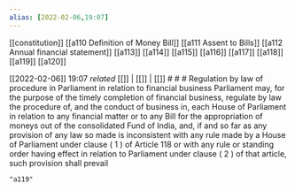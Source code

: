 ```yaml
---
alias: [2022-02-06,19:07]
---
```

[[constitution]] [[a110 Definition of Money Bill]] [[a111 Assent to Bills]] [[a112 Annual financial statement]] [[a113]] [[a114]] [[a115]] [[a116]] [[a117]] [[a118]] [[a119]]  [[a120]]

[[2022-02-06]] 19:07 _related_ [[]] | [[]] | [[]] # # #
 Regulation by law of procedure in Parliament in relation to financial business Parliament may, for the purpose of the timely completion of financial business, regulate by law the procedure of, and the conduct of business in, each House of Parliament in relation to any financial matter or to any Bill for the appropriation of moneys out of the consolidated Fund of India, and, if and so far as any provision of any law so made is inconsistent with any rule made by a House of Parliament under clause ( 1 ) of Article 118 or with any rule or standing order having effect in relation to Parliament under clause ( 2 ) of that article, such provision shall prevail
```query
"a119"
```